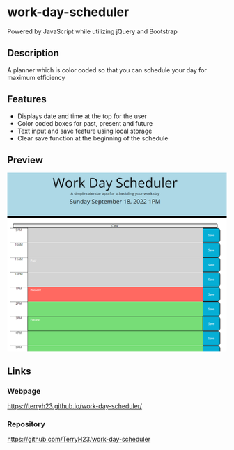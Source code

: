 # work-day-scheduler
Powered by JavaScript while utilizing jQuery and Bootstrap

## Description
A planner which is color coded so that you can schedule your day for maximum efficiency

## Features

- Displays date and time at the top for the user
- Color coded boxes for past, present and future
- Text input and save feature using local storage
- Clear save function at the beginning of the schedule

## Preview

![Preview](https://github.com/TerryH23/work-day-scheduler/blob/main/assets/images/preview.png)

## Links

### Webpage

https://terryh23.github.io/work-day-scheduler/

### Repository

https://github.com/TerryH23/work-day-scheduler
